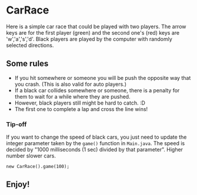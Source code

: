 # CarRace
Here is a simple car race that could be played with two players.
The arrow keys are for the first player (green) and the second one's (red) keys are 'w','a','s','d'.
Black players are played by the computer with randomly selected directions.

## Some rules
- If you hit somewhere or someone you will be push the opposite way that you crash. (This is also valid for auto players.)
- If a black car collides somewhere or someone, there is a penalty for them to wait for a while where they are pushed.
- However, black players still might be hard to catch. :D
- The first one to complete a lap and cross the line wins!

### Tip-off
If you want to change the speed of black cars, you just need to update the integer parameter taken by the `game()` function in `Main.java`.
The speed is decided by "1000 milliseconds (1 sec) divided by that parameter". Higher number slower cars.
```
new CarRace().game(100); 
```

## Enjoy!
